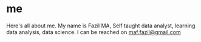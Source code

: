 # me
Here's all about me.
My name is Fazil MA, 
Self taught data analyst, learning data analysis, data science.
I can be reached on maf.fazil@gmail.com
